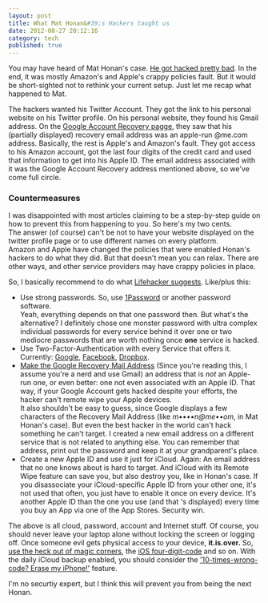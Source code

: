 ```yaml
---
layout: post
title: What Mat Honan&#39;s Hackers taught us
date: 2012-08-27 20:12:16
category: tech
published: true
---
```


You may have heard of Mat Honan's case. [He got hacked pretty bad](http://www.wired.com/gadgetlab/2012/08/apple-amazon-mat-honan-hacking/all/). In the end, it was mostly Amazon's and Apple's crappy policies fault. But it would be short-sighted not to rethink your current setup. Just let me recap what happened to Mat.

The hackers wanted his Twitter Account. They got the link to his personal website on his Twitter profile. On his personal website, they found his Gmail address. On the [Google Account Recovery pagge](https://www.google.com/accounts/recovery/), they saw that his (partially displayed) recovery email address was an apple-run @me.com address. Basically, the rest is Apple's and Amazon's fault. They got access to his Amazon account, got the last four digits of the credit card and used that information to get into his Apple ID. The email address associated with it was the Google Account Recovery address mentioned above, so we've come full circle. 

### Countermeasures
I was disappointed with most articles claiming to be a step-by-step guide on how to prevent this from happening to you. So here's my two cents.  
The answer (of course) can't be not to have your website displayed on the twitter profile page or to use different names on every platform.  
Amazon and Apple have changed the policies that were enabled Honan's hackers to do what they did. But that doesn't mean you can relax. There are other ways, and other service providers may have crappy policies in place.

So, I basically recommend to do what [Lifehacker suggests](http://lifehacker.com/5932501/strong-passwords-arent-enough-how-to-to-ensure-the-apple-and-amazon-exploit-never-happens-to-you). Like/plus this:

* Use strong passwords. So, use [1Password](https://agilebits.com/onepassword) or another password software.  
Yeah, everything depends on that one password then. But what's the alternative? I definitely chose one monster password with ultra complex individual passwords for every service behind it over one or two mediocre passwords that are worth nothing once **one** service is hacked. 
* Use Two-Factor-Authentication with every Service that offers it. Currently: [Google](http://support.google.com/accounts/bin/answer.py?hl=en&amp;answer=180744), [Facebook](http://lifehacker.com/5801597/set-up-two+factor-authentication-in-facebook-for-better-security), [Dropbox](https://www.dropbox.com/help/363/en).
* [Make the Google Recovery Mail Address](http://support.google.com/mail/bin/answer.py?hl=de&amp;answer=6566) (Since you're reading this, I assume you're a nerd and use Gmail) an address that is *not* an Apple-run one, or even better: one not even associated with an Apple ID. That way, if your Google Account gets hacked despite your efforts, the hacker can't remote wipe your Apple devices.  
It also shouldn't be easy to guess, since Google displays a few characters of the Recovery Mail Address (like *m••••n@me••om*, in Mat Honan's case). But even the best hacker in the world can't hack something he can't target. I created a new email address on a different service that is not related to anything else. You can remember that address, print out the password and keep it at your grandparent's place. 
* Create a new Apple ID and use it just for iCloud. Again: An email address that no one knows about is hard to target. And iCloud with its Remote Wipe feature can save you, but also destroy you, like in Honan's case. If you disassociate your iCloud-specific Apple ID from your other one, it's not used that often, you just have to enable it once on every device. It's another Apple ID than the one you use (and that 's displayed) every time you buy an App via one of the App Stores. Security win.

The above is all cloud, password, account and Internet stuff. Of course, you should never leave your laptop alone without locking the screen or logging off. Once someone evil gets physical access to your device, **it.is.over.** So, [use the heck out of magic corners](http://lifehacker.com/253490/mac-tip--activate-your-screen-corners), the [iOS four-digit-code](http://support.apple.com/kb/HT4113?viewlocale=en_US&amp;locale=en_US) and so on. With the daily iCloud backup enabled, you should consider the ['10-times-wrong-code? Erase my iPhone!'](http://www.techbitnbyte.com/how-to-erase-data-after-10-incorrect-passcodes/) feature.

I'm no securtiy expert, but I think this will prevent you from being the next Honan.